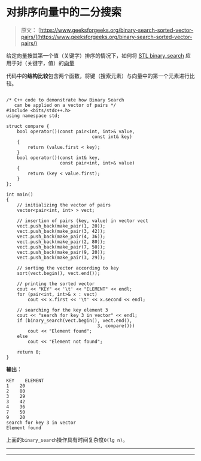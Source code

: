 # 对排序向量中的二分搜索

> 原文： [https://www.geeksforgeeks.org/binary-search-sorted-vector-pairs/](https://www.geeksforgeeks.org/binary-search-sorted-vector-pairs/)

给定向量按其第一个值（关键字）排序的情况下，如何将 [STL binary_search](https://www.geeksforgeeks.org/binary-search-algorithms-the-c-standard-template-library-stl/) 应用于对（关键字，值）的[向量](https://www.geeksforgeeks.org/vector-in-cpp-stl/)

代码中的**结构比较**包含两个函数，将键（搜索元素）与向量中的第一个元素进行比较。

```

/* C++ code to demonstrate how Binary Search 
   can be applied on a vector of pairs */
#include <bits/stdc++.h> 
using namespace std; 

struct compare { 
    bool operator()(const pair<int, int>& value,  
                                const int& key) 
    { 
        return (value.first < key); 
    } 
    bool operator()(const int& key,  
                    const pair<int, int>& value) 
    { 
        return (key < value.first); 
    } 
}; 

int main() 
{ 
    // initializing the vector of pairs 
    vector<pair<int, int> > vect; 

    // insertion of pairs (key, value) in vector vect 
    vect.push_back(make_pair(1, 20)); 
    vect.push_back(make_pair(3, 42)); 
    vect.push_back(make_pair(4, 36)); 
    vect.push_back(make_pair(2, 80)); 
    vect.push_back(make_pair(7, 50)); 
    vect.push_back(make_pair(9, 20)); 
    vect.push_back(make_pair(3, 29)); 

    // sorting the vector according to key 
    sort(vect.begin(), vect.end()); 

    // printing the sorted vector 
    cout << "KEY" << '\t' << "ELEMENT" << endl; 
    for (pair<int, int>& x : vect) 
        cout << x.first << '\t' << x.second << endl; 

    // searching for the key element 3 
    cout << "search for key 3 in vector" << endl; 
    if (binary_search(vect.begin(), vect.end(), 
                                  3, compare())) 
        cout << "Element found"; 
    else
        cout << "Element not found"; 

    return 0; 
} 

```

**输出**：

```
KEY    ELEMENT
1    20
2    80
3    29
3    42
4    36
7    50
9    20
search for key 3 in vector
Element found

```

上面的`binary_search`操作具有时间复杂度`O(lg n)`。



* * *

* * *



